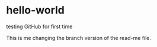 # hello-world
testing GitHub for first time

This is me changing the branch version of the read-me file.
